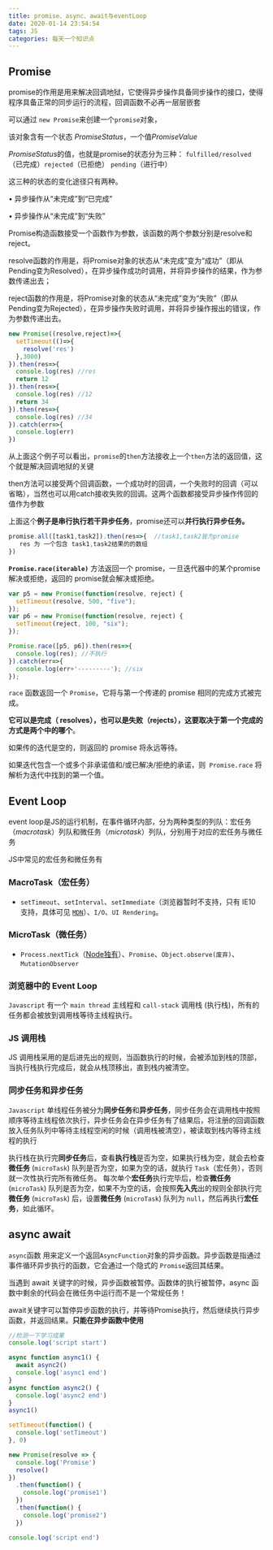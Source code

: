```yaml
---
title: promise、async、await与eventLoop
date: 2020-01-14 23:54:54
tags: JS
categories: 每天一个知识点
---
```



## Promise

promise的作用是用来解决回调地狱，它使得异步操作具备同步操作的接口，使得程序具备正常的同步运行的流程，回调函数不必再一层层嵌套

可以通过 `new Promise`来创建一个`promise`对象，

该对象含有一个状态 *PromiseStatus*，一个值*PromiseValue*

*PromiseStatus*的值，也就是promise的状态分为三种： `fulfilled/resolved` （已完成）`rejected`（已拒绝） `pending`（进行中）

这三种的状态的变化途径只有两种。

•  异步操作从“未完成”到“已完成”

•  异步操作从“未完成”到“失败”

Promise构造函数接受一个函数作为参数，该函数的两个参数分别是resolve和reject。

resolve函数的作用是，将Promise对象的状态从“未完成”变为“成功”（即从Pending变为Resolved），在异步操作成功时调用，并将异步操作的结果，作为参数传递出去；

reject函数的作用是，将Promise对象的状态从“未完成”变为“失败”（即从Pending变为Rejected），在异步操作失败时调用，并将异步操作报出的错误，作为参数传递出去。

```javascript
new Promise((resolve,reject)=>{
  setTimeout(()=>{
    resolve('res')
  },3000)
}).then(res=>{
  console.log(res) //res
  return 12
}).then(res=>{
  console.log(res) //12
  return 34
}).then(res=>{
  console.log(res) //34
}).catch(err=>{
  console.log(err)
})
```

从上面这个例子可以看出，`promise`的`then`方法接收上一个`then`方法的返回值，这个就是解决回调地狱的关键

then方法可以接受两个回调函数，一个成功时的回调，一个失败时的回调（可以省略），当然也可以用catch接收失败的回调。这两个函数都接受异步操作传回的值作为参数

上面这个**例子是串行执行若干异步任务**，promise还可以**并行执行异步任务。**

```javascript
promise.all([task1,task2]).then(res=>{  //task1,task2皆为promise
   res 为 一个包含 task1,task2结果的的数组
})
```

**`Promise.race(iterable)`** 方法返回一个 promise，一旦迭代器中的某个promise解决或拒绝，返回的 promise就会解决或拒绝。

```javascript
var p5 = new Promise(function(resolve, reject) { 
  setTimeout(resolve, 500, "five"); 
});
var p6 = new Promise(function(resolve, reject) { 
  setTimeout(reject, 100, "six");
});

Promise.race([p5, p6]).then(res=>{
  console.log(res); //不执行
}).catch(err=>{
  console.log(err+'---------'); //six
});

```

`race` 函数返回一个 `Promise`，它将与第一个传递的 promise 相同的完成方式被完成。

**它可以是完成（ resolves），也可以是失败（rejects），这要取决于第一个完成的方式是两个中的哪个**。

如果传的迭代是空的，则返回的 promise 将永远等待。

如果迭代包含一个或多个非承诺值和/或已解决/拒绝的承诺，则` Promise.race` 将解析为迭代中找到的第一个值。

## Event Loop

event loop是JS的运行机制，在事件循环内部，分为两种类型的列队：宏任务（*macrotask*）列队和微任务（*microtask*）列队，分别用于对应的宏任务与微任务

JS中常见的宏任务和微任务有

### MacroTask（宏任务）

- `setTimeout`、`setInterval`、`setImmediate`（浏览器暂时不支持，只有 IE10 支持，具体可见 [`MDN`](https://developer.mozilla.org/zh-CN/docs/Web/API/Window/setImmediate)）、`I/O`、`UI Rendering`。

### MicroTask（微任务）

- `Process.nextTick`（[Node独有](https://nodejs.org/zh-cn/docs/guides/event-loop-timers-and-nexttick/)）、`Promise`、`Object.observe(废弃)`、`MutationObserver`

### 浏览器中的 Event Loop

`Javascript` 有一个 `main thread` 主线程和 `call-stack` 调用栈 (执行栈)，所有的任务都会被放到调用栈等待主线程执行。

### JS 调用栈

JS 调用栈采用的是后进先出的规则，当函数执行的时候，会被添加到栈的顶部，当执行栈执行完成后，就会从栈顶移出，直到栈内被清空。

### 同步任务和异步任务

`Javascript` 单线程任务被分为**同步任务**和**异步任务**，同步任务会在调用栈中按照顺序等待主线程依次执行，异步任务会在异步任务有了结果后，将注册的回调函数放入任务队列中等待主线程空闲的时候（调用栈被清空），被读取到栈内等待主线程的执行

执行栈在执行完**同步任务**后，查看**执行栈**是否为空，如果执行栈为空，就会去检查**微任务** (`microTask`) 队列是否为空，如果为空的话，就执行 `Task`（宏任务），否则就一次性执行完所有微任务。
每次单个**宏任务**执行完毕后，检查**微任务** (`microTask`) 队列是否为空，如果不为空的话，会按照**先入先**出的规则全部执行完**微任务** (`microTask`) 后，设置**微任务** (`microTask`) 队列为 `null`，然后再执行**宏任务**，如此循环。

## async await

`async`函数 用来定义一个返回`AsyncFunction`对象的异步函数。异步函数是指通过事件循环异步执行的函数，它会通过一个隐式的 `Promise`返回其结果。

当遇到 await 关键字的时候，异步函数被暂停。函数体的执行被暂停，async 函数中剩余的代码会在微任务中运行而不是一个常规任务！

await关键字可以暂停异步函数的执行，并等待Promise执行，然后继续执行异步函数，并返回结果。**只能在异步函数中使用**



```javascript
//检测一下学习成果
console.log('script start')

async function async1() {
  await async2()
  console.log('async1 end')
}
async function async2() {
  console.log('async2 end')
}
async1()

setTimeout(function() {
  console.log('setTimeout')
}, 0)

new Promise(resolve => {
  console.log('Promise')
  resolve()
})
  .then(function() {
    console.log('promise1')
  })
  .then(function() {
    console.log('promise2')
  })

console.log('script end')
```

